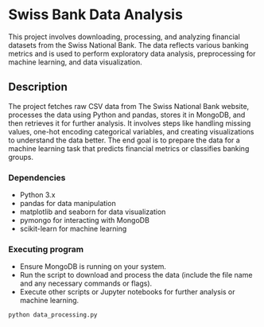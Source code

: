 # Swiss Bank Data Analysis
This project involves downloading, processing, and analyzing financial datasets from the Swiss National Bank. 
The data reflects various banking metrics and is used to perform exploratory data analysis, preprocessing for machine learning, and data visualization.

## Description
The project fetches raw CSV data from The Swiss National Bank website, processes the data using Python and pandas, stores it in MongoDB, and then retrieves it for further analysis. 
It involves steps like handling missing values, one-hot encoding categorical variables, and creating visualizations to understand the data better. 
The end goal is to prepare the data for a machine learning task that predicts financial metrics or classifies banking groups.

### Dependencies
- Python 3.x
- pandas for data manipulation
- matplotlib and seaborn for data visualization
- pymongo for interacting with MongoDB
- scikit-learn for machine learning

### Executing program
- Ensure MongoDB is running on your system.
- Run the script to download and process the data (include the file name and any necessary commands or flags).
- Execute other scripts or Jupyter notebooks for further analysis or machine learning.

```bash
python data_processing.py
